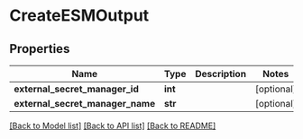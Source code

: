 # CreateESMOutput

## Properties
Name | Type | Description | Notes
------------ | ------------- | ------------- | -------------
**external_secret_manager_id** | **int** |  | [optional] 
**external_secret_manager_name** | **str** |  | [optional] 

[[Back to Model list]](../README.md#documentation-for-models) [[Back to API list]](../README.md#documentation-for-api-endpoints) [[Back to README]](../README.md)


